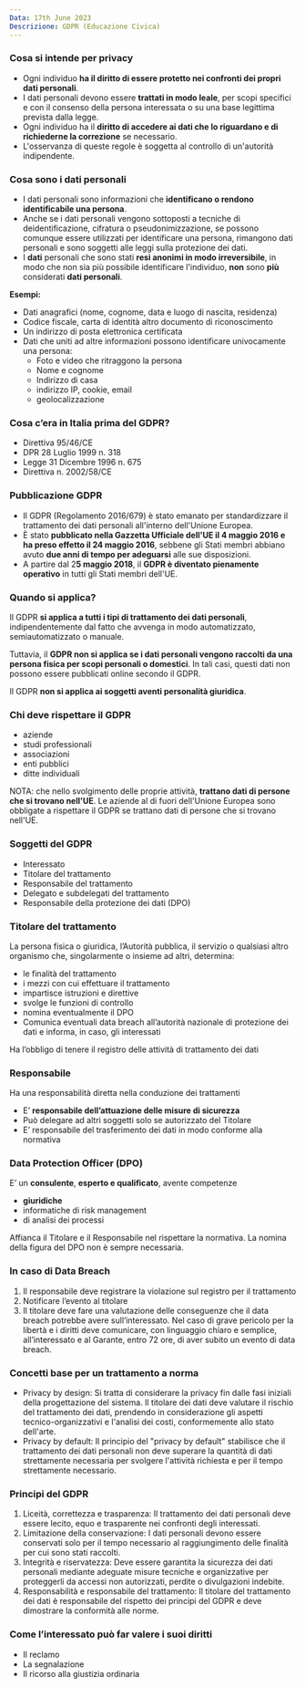 ```yaml
---
Data: 17th June 2023
Descrizione: GDPR (Educazione Civica)
---
```

### Cosa si intende per privacy
- Ogni individuo **ha il diritto di essere protetto nei confronti dei propri dati personali**.
- I dati personali devono essere **trattati in modo leale**, per scopi specifici e con il consenso della persona interessata o su una base legittima prevista dalla legge.
- Ogni individuo ha il **diritto di accedere ai dati che lo riguardano e di richiederne la correzione** se necessario.
- L'osservanza di queste regole è soggetta al controllo di un'autorità indipendente.

### Cosa sono i dati personali
- I dati personali sono informazioni che **identificano o rendono identificabile una persona**.
- Anche se i dati personali vengono sottoposti a tecniche di deidentificazione, cifratura o pseudonimizzazione, se possono comunque essere utilizzati per identificare una persona, rimangono dati personali e sono soggetti alle leggi sulla protezione dei dati.
- I **dati** personali che sono stati **resi anonimi in modo irreversibile**, in modo che non sia più possibile identificare l'individuo, **non** sono **più** considerati **dati personali**.

**Esempi:**
- Dati anagrafici (nome, cognome, data e luogo di nascita, residenza)
- Codice fiscale, carta di identità altro documento di riconoscimento
- Un indirizzo di posta elettronica certificata
- Dati che uniti ad altre informazioni possono identificare univocamente una persona: 
	- Foto e video che ritraggono la persona 
	- Nome e cognome 
	- Indirizzo di casa 
	- indirizzo IP, cookie, email 
	- geolocalizzazione 

### Cosa c’era in Italia prima del GDPR?
- Direttiva 95/46/CE
- DPR 28 Luglio 1999 n. 318
- Legge 31 Dicembre 1996 n. 675
- Direttiva n. 2002/58/CE


### Pubblicazione GDPR
- Il GDPR (Regolamento 2016/679) è stato emanato per standardizzare il trattamento dei dati personali all'interno dell'Unione Europea.
- È stato **pubblicato nella Gazzetta Ufficiale dell'UE il 4 maggio 2016 e ha preso effetto il 24 maggio 2016**, sebbene gli Stati membri abbiano avuto **due anni di tempo per adeguarsi** alle sue disposizioni.
- A partire dal 2**5 maggio 2018**, il **GDPR è diventato pienamente operativo** in tutti gli Stati membri dell'UE.

### Quando si applica?
Il GDPR **si applica a tutti i tipi di trattamento dei dati personali**, indipendentemente dal fatto che avvenga in modo automatizzato, semiautomatizzato o manuale.

Tuttavia, il **GDPR non si applica se i dati personali vengono raccolti da una persona fisica per scopi personali o domestici**. In tali casi, questi dati non possono essere pubblicati online secondo il GDPR.

Il GDPR **non si applica ai soggetti aventi personalità giuridica**.

### Chi deve rispettare il GDPR
- aziende
- studi professionali
- associazioni
- enti pubblici
- ditte individuali

NOTA: che nello svolgimento delle proprie attività, **trattano dati di persone che si trovano nell'UE**.
Le aziende al di fuori dell'Unione Europea sono obbligate a rispettare il GDPR se trattano dati di persone che si trovano nell'UE.

### Soggetti del GDPR
- Interessato
- Titolare del trattamento
- Responsabile del trattamento
- Delegato e subdelegati del trattamento
- Responsabile della protezione dei dati (DPO)

### Titolare del trattamento
La persona fisica o giuridica, l’Autorità pubblica, il servizio o qualsiasi altro organismo che, singolarmente o insieme ad altri, determina:
- le finalità del trattamento
- i mezzi con cui effettuare il trattamento
- impartisce istruzioni e direttive
- svolge le funzioni di controllo
- nomina eventualmente il DPO
- Comunica eventuali data breach all’autorità nazionale di protezione dei dati e informa, in caso, gli interessati 

Ha l’obbligo di tenere il registro delle attività di trattamento dei dati

### Responsabile
Ha una responsabilità diretta nella conduzione dei trattamenti
- E’ **responsabile dell’attuazione delle misure di sicurezza**
- Può delegare ad altri soggetti solo se autorizzato del Titolare
- E’ responsabile del trasferimento dei dati in modo conforme alla normativa

### Data Protection Officer (DPO)
E’ un **consulente**, **esperto e qualificato**, avente competenze
- **giuridiche**
- informatiche di risk management
- di analisi dei processi

Affianca il Titolare e il Responsabile nel rispettare la normativa. 
La nomina della figura del DPO non è sempre necessaria.

### In caso di Data Breach
1. Il responsabile deve registrare la violazione sul registro per il trattamento 
2. Notificare l’evento al titolare 
3. Il titolare deve fare una valutazione delle conseguenze che il data breach potrebbe avere sull’interessato. Nel caso di grave pericolo per la libertà e i diritti deve comunicare, con linguaggio chiaro e semplice, all’interessato e al Garante, entro 72 ore, di aver subito un evento di data breach.

### Concetti base per un trattamento a norma
- Privacy by design: Si tratta di considerare la privacy fin dalle fasi iniziali della progettazione del sistema. Il titolare dei dati deve valutare il rischio del trattamento dei dati, prendendo in considerazione gli aspetti tecnico-organizzativi e l'analisi dei costi, conformemente allo stato dell'arte.
- Privacy by default: Il principio del "privacy by default" stabilisce che il trattamento dei dati personali non deve superare la quantità di dati strettamente necessaria per svolgere l'attività richiesta e per il tempo strettamente necessario.

### Principi del GDPR
1. Liceità, correttezza e trasparenza: Il trattamento dei dati personali deve essere lecito, equo e trasparente nei confronti degli interessati.
2. Limitazione della conservazione: I dati personali devono essere conservati solo per il tempo necessario al raggiungimento delle finalità per cui sono stati raccolti.
3. Integrità e riservatezza: Deve essere garantita la sicurezza dei dati personali mediante adeguate misure tecniche e organizzative per proteggerli da accessi non autorizzati, perdite o divulgazioni indebite.
4. Responsabilità e responsabile del trattamento: Il titolare del trattamento dei dati è responsabile del rispetto dei principi del GDPR e deve dimostrare la conformità alle norme.

### Come l’interessato può far valere i suoi diritti
- Il reclamo
- La segnalazione
- Il ricorso alla giustizia ordinaria